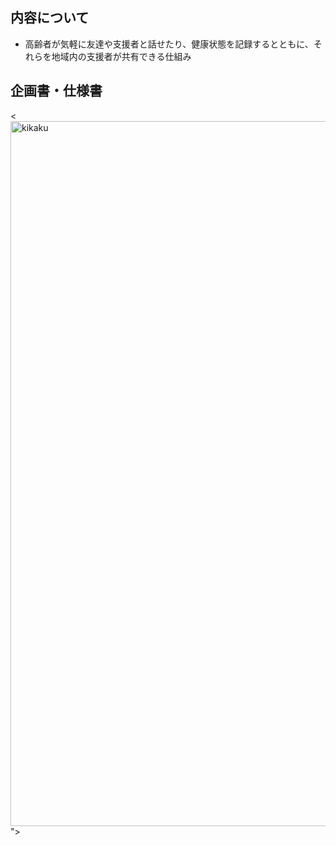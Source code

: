 ## 内容について
- 高齢者が気軽に友達や支援者と話せたり、健康状態を記録するとともに、それらを地域内の支援者が共有できる仕組み

## 企画書・仕様書
<<img width="1128" alt="kikaku" src="https://github.com/syndy0527/vital/issues/2#issue-1181513080">">
